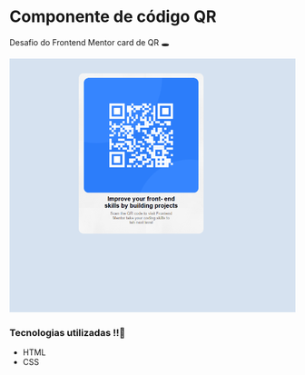 # Componente de código QR

Desafio do Frontend Mentor card de QR 🕳

<img src="./src/images/card.Animação.gif" alt="card de animação">

### Tecnologias utilizadas ‼💯
- HTML
- CSS